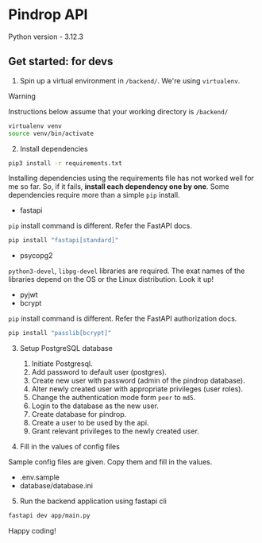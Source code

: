 # Pindrop API

Python version - 3.12.3

## Get started: for devs

1. Spin up a virtual environment in `/backend/`. We're using `virtualenv`.

>[!WARNING]
>Instructions below assume that your working directory is `/backend/`

```bash
virtualenv venv
source venv/bin/activate
```

2. Install dependencies

```bash
pip3 install -r requirements.txt
```

Installing dependencies using the requirements file has not worked well for
me so far. So, if it fails, **install each dependency one by one**. Some
dependencies require more than a simple `pip` install.

   - fastapi

`pip` install command is different. Refer the FastAPI docs.

```bash
pip install "fastapi[standard]"
```

   - psycopg2

`python3-devel`, `libpg-devel` libraries are required. The exat names of the
libraries depend on the OS or the Linux distribution. Look it up!

   - pyjwt
   - bcrypt

`pip` install command is different. Refer the FastAPI authorization docs.

```bash
pip install "passlib[bcrypt]"
```


3. Setup PostgreSQL database

    1. Initiate Postgresql.
    2. Add password to default user (postgres).
    3. Create new user with password (admin of the pindrop database).
    4. Alter newly created user with appropriate privileges (user roles).
    5. Change the authentication mode form `peer` to `md5`.
    6. Login to the database as the new user.
    7. Create database for pindrop.
    8. Create a user to be used by the api.
    9. Grant relevant privileges to the newly created user.

4. Fill in the values of config files

Sample config files are given. Copy them and fill in the values.

   - .env.sample
   - database/database.ini

5. Run the backend application using fastapi cli

```bash
fastapi dev app/main.py
```

Happy coding!
